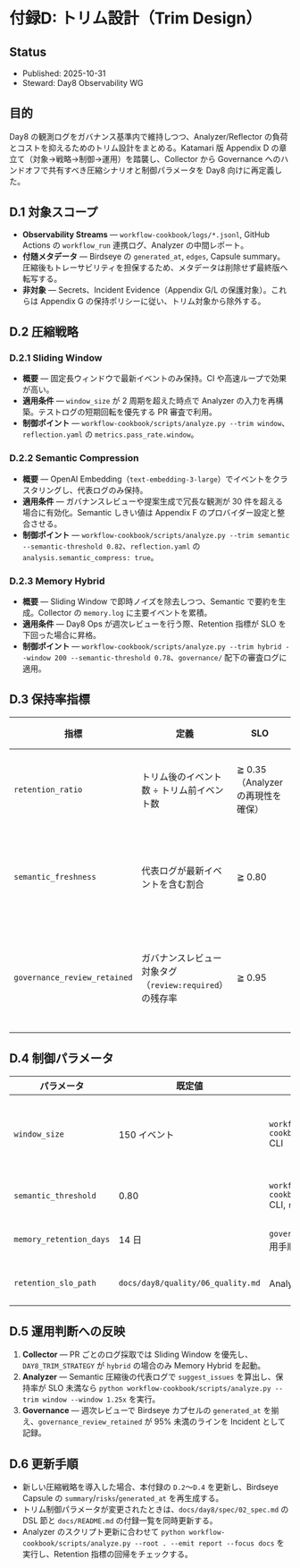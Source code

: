 # 付録D: トリム設計（Trim Design）

## Status
- Published: 2025-10-31
- Steward: Day8 Observability WG

## 目的
Day8 の観測ログをガバナンス基準内で維持しつつ、Analyzer/Reflector の負荷とコストを抑えるためのトリム設計をまとめる。Katamari 版 Appendix D の章立て（対象→戦略→制御→運用）を踏襲し、Collector から Governance へのハンドオフで共有すべき圧縮シナリオと制御パラメータを Day8 向けに再定義した。

## D.1 対象スコープ
- **Observability Streams** — `workflow-cookbook/logs/*.jsonl`, GitHub Actions の `workflow_run` 連携ログ、Analyzer の中間レポート。
- **付随メタデータ** — Birdseye の `generated_at`, `edges`, Capsule summary。圧縮後もトレーサビリティを担保するため、メタデータは削除せず最終版へ転写する。
- **非対象** — Secrets、Incident Evidence（Appendix G/L の保護対象）。これらは Appendix G の保持ポリシーに従い、トリム対象から除外する。

## D.2 圧縮戦略
### D.2.1 Sliding Window
- **概要** — 固定長ウィンドウで最新イベントのみ保持。CI や高速ループで効果が高い。
- **適用条件** — `window_size` が 2 周期を超えた時点で Analyzer の入力を再構築。テストログの短期回転を優先する PR 審査で利用。
- **制御ポイント** — `workflow-cookbook/scripts/analyze.py --trim window`、`reflection.yaml` の `metrics.pass_rate.window`。

### D.2.2 Semantic Compression
- **概要** — OpenAI Embedding（`text-embedding-3-large`）でイベントをクラスタリングし、代表ログのみ保持。
- **適用条件** — ガバナンスレビューや提案生成で冗長な観測が 30 件を超える場合に有効化。Semantic しきい値は Appendix F のプロバイダー設定と整合させる。
- **制御ポイント** — `workflow-cookbook/scripts/analyze.py --trim semantic --semantic-threshold 0.82`、`reflection.yaml` の `analysis.semantic_compress: true`。

### D.2.3 Memory Hybrid
- **概要** — Sliding Window で即時ノイズを除去しつつ、Semantic で要約を生成。Collector の `memory.log` に主要イベントを累積。
- **適用条件** — Day8 Ops が週次レビューを行う際、Retention 指標が SLO を下回った場合に昇格。
- **制御ポイント** — `workflow-cookbook/scripts/analyze.py --trim hybrid --window 200 --semantic-threshold 0.78`、`governance/` 配下の審査ログに適用。

## D.3 保持率指標
| 指標 | 定義 | SLO | フォールバック |
| --- | --- | --- | --- |
| `retention_ratio` | トリム後のイベント数 ÷ トリム前イベント数 | ≧ 0.35（Analyzer の再現性を確保） | 下回った場合、Window サイズを +25% して再実行 |
| `semantic_freshness` | 代表ログが最新イベントを含む割合 | ≧ 0.80 | しきい値未達時に Sliding Window 専用モードへロールバック |
| `governance_review_retained` | ガバナンスレビュー対象タグ（`review:required`）の残存率 | ≧ 0.95 | 95% 未満なら Semantic 距離の緩和またはタグ固定リストを適用 |

## D.4 制御パラメータ
| パラメータ | 既定値 | 配置場所 | 調整メモ |
| --- | --- | --- | --- |
| `window_size` | 150 イベント | `workflow-cookbook/scripts/analyze.py` CLI | CI で 200 イベント超過時は Appendix L の環境変数 `DAY8_TRIM_WINDOW` を参照 |
| `semantic_threshold` | 0.80 | `workflow-cookbook/scripts/analyze.py` CLI, `reflection.yaml` | Appendix F の Embedding 精度更新で見直す |
| `memory_retention_days` | 14 日 | `governance/records/*.md` 運用手順 | Governance 週次レビューで SLO 達成状況を記録 |
| `retention_slo_path` | `docs/day8/quality/06_quality.md` | Analyzer Ops ノート | 品質ドキュメントの SLO 改訂に合わせて更新 |

## D.5 運用判断への反映
1. **Collector** — PR ごとのログ採取では Sliding Window を優先し、`DAY8_TRIM_STRATEGY` が `hybrid` の場合のみ Memory Hybrid を起動。
2. **Analyzer** — Semantic 圧縮後の代表ログで `suggest_issues` を算出し、保持率が SLO 未満なら `python workflow-cookbook/scripts/analyze.py --trim window --window 1.25x` を実行。
3. **Governance** — 週次レビューで Birdseye カプセルの `generated_at` を揃え、`governance_review_retained` が 95% 未満のラインを Incident として記録。

## D.6 更新手順
- 新しい圧縮戦略を導入した場合、本付録の `D.2`〜`D.4` を更新し、Birdseye Capsule の `summary`/`risks`/`generated_at` を再生成する。
- トリム制御パラメータが変更されたときは、`docs/day8/spec/02_spec.md` の DSL 節と `docs/README.md` の付録一覧を同時更新する。
- Analyzer のスクリプト更新に合わせて `python workflow-cookbook/scripts/analyze.py --root . --emit report --focus docs` を実行し、Retention 指標の回帰をチェックする。

